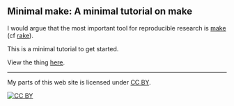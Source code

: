 ## Minimal make: A minimal tutorial on make

I would argue that the most important tool for reproducible research
is [make](http://www.gnu.org/software/make) (cf
[rake](http://rake.rubyforge.org)).

This is a minimal tutorial to get started.

View the thing [here](http://kbroman.github.io/minimal_make).

---

My parts of this web site is licensed under
[CC BY](http://creativecommons.org/licenses/by/3.0/).

[![CC BY](http://i.creativecommons.org/l/by/3.0/88x31.png)](http://creativecommons.org/licenses/by/3.0/)
